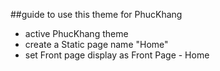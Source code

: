 ##guide to use this theme for PhucKhang 

- active PhucKhang theme
- create a Static page name "Home"
- set Front page display as Front Page - Home